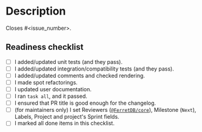 <!--
Please remove comments like this one, but keep and use the rest of the template.
See CONTRIBUTING.md for details.
-->

# Description

<!--
Write a short description to explain changes that are not mentioned in the initial issue.
What were the reasons for those changes?
Which decisions did you make and why?
What else should reviewers know about your changes?
-->

<!-- Replace <issue_number> with an actual issue number. -->

Closes #<issue_number>.

## Readiness checklist

<!-- Please check all items in this checklist that were done. -->

- [ ] I added/updated unit tests (and they pass).
- [ ] I added/updated integration/compatibility tests (and they pass).
- [ ] I added/updated comments and checked rendering.
- [ ] I made spot refactorings.
- [ ] I updated user documentation.
- [ ] I ran `task all`, and it passed.
- [ ] I ensured that PR title is good enough for the changelog.
- [ ] (for maintainers only) I set Reviewers ([`@FerretDB/core`](https://github.com/orgs/FerretDB/teams/core)), Milestone (`Next`), Labels, Project and project's Sprint fields.
- [ ] I marked all done items in this checklist.

